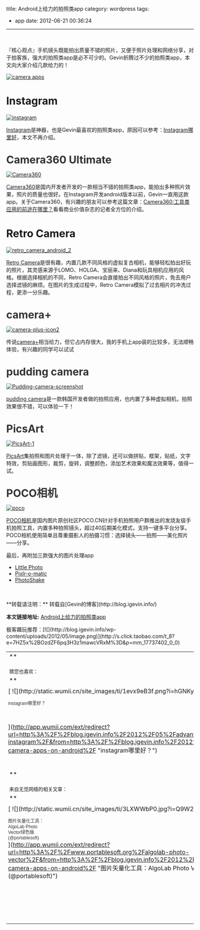 title: Android上给力的拍照类app
category: wordpress
tags:
- app
date: 2012-06-21 00:36:24
---

&nbsp;

『核心观点』手机镜头既能拍出质量不错的照片，又便于照片处理和网络分享，对于拍客族，强大的拍照类app是必不可少的。Gevin折腾过不少的拍照类app，本文向大家介绍几款给力的！

[![](http://blog.igevin.info/wp-content/uploads/2012/06/tmp.jpg "camera apps")<span id="more-1795"></span>](http://blog.igevin.info/wp-content/uploads/2012/06/tmp.jpg)

# Instagram

[![](http://blog.igevin.info/wp-content/uploads/2012/06/instagram.png "instagram")](http://blog.igevin.info/wp-content/uploads/2012/06/instagram.png)

[Instagram](https://play.google.com/store/apps/details?id=com.instagram.android&amp;feature=search_result)是神器，也是Gevin最喜欢的拍照类app，原因可以参考：[Instagram哪里好](http://blog.igevin.info/2012/05/advantage-of-instagram/)，本文不再介绍。

# <span style="color: #333333; font-style: normal; line-height: 24px;">Camera360 Ultimate</span>

[![Camera360](http://blog.igevin.info/wp-content/uploads/2012/06/Camera360.png "Camera360")](http://blog.igevin.info/wp-content/uploads/2012/06/Camera360.png)

[Camera360](https://play.google.com/store/apps/details?id=vStudio.Android.Camera360&amp;feature=search_result)是国内开发者开发的一款相当不错的拍照类app，能拍出多种照片效果，照片的质量也很好。在Instagram开发android版本以前，Gevin一直用这款app。关于Camera360，有兴趣的朋友可以参考这篇文章：[Camera360:工具类应用的前途在哪里？](http://content.businessvalue.com.cn/post/6420.html)看看商业价值杂志的记者全方位的介绍。

# Retro Camera

[![](http://blog.igevin.info/wp-content/uploads/2012/06/retro_camera_android_2.jpg "retro_camera_android_2")](http://blog.igevin.info/wp-content/uploads/2012/06/retro_camera_android_2.jpg)

[Retro Camera](https://play.google.com/store/apps/details?id=org.urbian.android.tools.vintagecam&amp;feature=search_result)是很有趣，内置几款不同风格的虚拟复古相机，能够轻松拍出好玩的照片，其灵感来源于LOMO、HOLGA、宝丽来、Diana和玩具相机应用的风格。根据选择相机的不同，Retro Camera会直接拍出不同风格的照片，免去用户选择滤镜的麻烦。在图片的生成过程中，Retro Camera模拟了过去相片的冲洗过程，更添一分乐趣。

# <span style="color: #333333; font-style: normal; line-height: 24px;">camera+</span>

[![](http://blog.igevin.info/wp-content/uploads/2012/06/camera-plus-icon2.png "camera-plus-icon2")](http://blog.igevin.info/wp-content/uploads/2012/06/camera-plus-icon2.png)

传说[camera+](https://play.google.com/store/apps/details?id=com.tinypiece.android.cs&amp;feature=search_result)相当给力，但它占内存很大，我的手机上app装的比较多，无法顺畅体验，有兴趣的同学可以试试

# <span style="color: #333333; font-style: normal; line-height: 24px;">pudding camera</span>

[![](http://blog.igevin.info/wp-content/uploads/2012/06/Pudding-camera-screenshot.png "Pudding-camera-screenshot")](http://blog.igevin.info/wp-content/uploads/2012/06/Pudding-camera-screenshot.png)

[pudding camera](https://play.google.com/store/apps/details?id=com.kth.PuddingCamera&amp;hl=en)是一款韩国开发者做的拍照应用，也内置了多种虚拟相机，拍照效果很不错，可以体验一下！

# <span style="color: #333333; font-style: normal; line-height: 24px;">PicsArt</span>

[![](http://blog.igevin.info/wp-content/uploads/2012/06/PicsArt-1.png "PicsArt-1")](http://blog.igevin.info/wp-content/uploads/2012/06/PicsArt-1.png)

[PicsArt](https://play.google.com/store/apps/details?id=com.picsart.studio&amp;feature=nav_result#?t=W251bGwsMSwxLDMsImNvbS5waWNzYXJ0LnN0dWRpbyJd)集拍照和图片处理于一体，除了滤镜，还可以做拼贴，框架，贴纸，文字特效，剪贴画图形，裁剪，旋转，调整颜色，添加艺术效果和魔法效果等，值得一试。

# <span style="color: #333333; font-style: normal; line-height: 24px;">POCO相机</span>

[![](http://blog.igevin.info/wp-content/uploads/2012/06/poco.jpg "poco")](http://blog.igevin.info/wp-content/uploads/2012/06/poco.jpg)

[POCO相机](https://play.google.com/store/apps/details?id=my.PCamera&amp;feature=search_result#?t=W251bGwsMSwxLDEsIm15LlBDYW1lcmEiXQ..)是国内图片原创社区POCO.CN针对手机拍照用户群推出的发烧友级手机拍照工具，内置多种拍照镜头，超过40后期美化模式，支持一键多平台分享。POCO相机使用简单且尊重摄影人的拍摄习惯：选择镜头——拍照——美化照片——分享。

最后，再附加三款强大的图片处理app

*   [Little Photo](https://play.google.com/store/apps/details?id=com.littlephoto&amp;feature=search_result)
*   [Pixlr-o-matic](https://play.google.com/store/apps/details?id=pixlr.OMatic&amp;feature=search_result)
*   [PhotoShake](https://play.google.com/store/apps/details?id=com.motionone.photoshake&amp;feature=search_result)

&nbsp;
<div style="margin-top: 15px">
<p>**转载请注明：** 转载自[Gevin的博客](http://blog.igevin.info/)

**本文链接地址:** [Android上给力的拍照类app](http://blog.igevin.info/2012/06/awesome-camera-apps-on-android/)

</div>
<div>
极客趣玩推荐：[![](http://blog.igevin.info/wp-content/uploads/2012/05/image.png)](http://s.click.taobao.com/t_8?e=7HZ5x%2BOzdZF6pq3H3z1mawcVRxM%3D&#038;p=mm_17737402_0_0)
</div>
<table class="wumii-related-items" cellspacing="0" cellpadding="3" border="0"  style="clear: both;">

<tr>
<td colspan="5">**<font size="-1"  style="display: block !important; padding: 20px 0 5px !important;">猜您也喜欢：</font>**</td>
</tr>

<tr>
<td width="102" valign="top" style="padding: 5px !important; margin: 0 !important;">
[
![](http://static.wumii.cn/site_images/ti/1evx9eB3f.png?i=hGNKyVjS)

<font size="-1" color="#333333" style="display: block !important; line-height: 15px !important; width: 102px !important; font: 12px/15px arial !important; height: 60px !important; margin: 3px 0 0 0 !important; padding: 0 !important; overflow: hidden !important;">instagram哪里好？</font>
](http://app.wumii.com/ext/redirect?url=http%3A%2F%2Fblog.igevin.info%2F2012%2F05%2Fadvantage-of-instagram%2F&from=http%3A%2F%2Fblog.igevin.info%2F2012%2F06%2Fawesome-camera-apps-on-android%2F "instagram哪里好？")
</td>
<td width="102" valign="top" style="padding: 5px !important; margin: 0 !important; border-left: 1px solid #DDDDDD !important;">
[
![](http://static.wumii.cn/site_images/ti/7o1tA2uY.png?i=9ZU7FQBu)

<font size="-1" color="#333333" style="display: block !important; line-height: 15px !important; width: 102px !important; font: 12px/15px arial !important; height: 60px !important; margin: 3px 0 0 0 !important; padding: 0 !important; overflow: hidden !important;">10款给力的SNS类APP</font>
](http://app.wumii.com/ext/redirect?url=http%3A%2F%2Fblog.igevin.info%2F2012%2F05%2F10-cool-sns-apps%2F&from=http%3A%2F%2Fblog.igevin.info%2F2012%2F06%2Fawesome-camera-apps-on-android%2F "10款给力的SNS类APP")
</td>
<td width="102" valign="top" style="padding: 5px !important; margin: 0 !important; border-left: 1px solid #DDDDDD !important;">
[
![](http://static.wumii.cn/site_images/ti/3C65YGOh.jpg?i=ugASoxyy)

<font size="-1" color="#333333" style="display: block !important; line-height: 15px !important; width: 102px !important; font: 12px/15px arial !important; height: 60px !important; margin: 3px 0 0 0 !important; padding: 0 !important; overflow: hidden !important;">互联网上的免费</font>
](http://app.wumii.com/ext/redirect?url=http%3A%2F%2Fblog.igevin.info%2F2012%2F11%2Ffree-mode-on-internet%2F&from=http%3A%2F%2Fblog.igevin.info%2F2012%2F06%2Fawesome-camera-apps-on-android%2F "互联网上的免费")
</td>
<td width="102" valign="top" style="padding: 5px !important; margin: 0 !important; border-left: 1px solid #DDDDDD !important;">
[
![](http://static.wumii.cn/site_images/ti/tZ4PXG8o.jpg?i=bBu3FKQw)

<font size="-1" color="#333333" style="display: block !important; line-height: 15px !important; width: 102px !important; font: 12px/15px arial !important; height: 60px !important; margin: 3px 0 0 0 !important; padding: 0 !important; overflow: hidden !important;">SNS随想</font>
](http://app.wumii.com/ext/redirect?url=http%3A%2F%2Fblog.igevin.info%2F2012%2F07%2Fsns-thoughts%2F&from=http%3A%2F%2Fblog.igevin.info%2F2012%2F06%2Fawesome-camera-apps-on-android%2F "SNS随想")
</td>
<td width="102" valign="top" style="padding: 5px !important; margin: 0 !important; border-left: 1px solid #DDDDDD !important;">
[
![](http://static.wumii.cn/site_images/ti/ja4heDMT.jpg?i=cg0LPrW9)

<font size="-1" color="#333333" style="display: block !important; line-height: 15px !important; width: 102px !important; font: 12px/15px arial !important; height: 60px !important; margin: 3px 0 0 0 !important; padding: 0 !important; overflow: hidden !important;">Android和Windows 7下OpenVPN的设置</font>
](http://app.wumii.com/ext/redirect?url=http%3A%2F%2Fblog.igevin.info%2F2012%2F04%2Fconfiguration-of-openvpn-in-android-and-windows7%2F&from=http%3A%2F%2Fblog.igevin.info%2F2012%2F06%2Fawesome-camera-apps-on-android%2F "Android和Windows 7下OpenVPN的设置")
</td>
</tr>

<tr>
<td colspan="5">**<font size="-1"  style="display: block !important; padding: 20px 0 5px !important;">来自无觅网络的相关文章：</font>**</td>
</tr>

<tr>
<td width="102" valign="top" style="padding: 5px !important; margin: 0 !important;">
[
![](http://static.wumii.cn/site_images/ti/3LXWWbP0.jpg?i=Q9W2GtTJ)

<font size="-1" color="#333333" style="display: block !important; line-height: 15px !important; width: 102px !important; font: 12px/15px arial !important; height: 60px !important; margin: 3px 0 0 0 !important; padding: 0 !important; overflow: hidden !important;">图片矢量化工具：AlgoLab Photo Vector绿色版(@portablesoft)</font>
](http://app.wumii.com/ext/redirect?url=http%3A%2F%2Fwww.portablesoft.org%2Falgolab-photo-vector%2F&from=http%3A%2F%2Fblog.igevin.info%2F2012%2F06%2Fawesome-camera-apps-on-android%2F "图片矢量化工具：AlgoLab Photo Vector绿色版(@portablesoft)")
</td>
<td width="102" valign="top" style="padding: 5px !important; margin: 0 !important; border-left: 1px solid #DDDDDD !important;">
[
![](http://static.wumii.cn/site_images/ti/i4OaoY0A.jpg?i=nOghQNZs)

<font size="-1" color="#333333" style="display: block !important; line-height: 15px !important; width: 102px !important; font: 12px/15px arial !important; height: 60px !important; margin: 3px 0 0 0 !important; padding: 0 !important; overflow: hidden !important;">Microsoft Photo Editor绿色免安装版(@portablesoft)</font>
](http://app.wumii.com/ext/redirect?url=http%3A%2F%2Fwww.portablesoft.org%2Fmicrosoft-photo-editor%2F&from=http%3A%2F%2Fblog.igevin.info%2F2012%2F06%2Fawesome-camera-apps-on-android%2F "Microsoft Photo Editor绿色免安装版(@portablesoft)")
</td>
<td width="102" valign="top" style="padding: 5px !important; margin: 0 !important; border-left: 1px solid #DDDDDD !important;">
[
![](http://static.wumii.cn/site_images/ti/8aVRMVaR.jpg?i=FZTIn8zK)

<font size="-1" color="#333333" style="display: block !important; line-height: 15px !important; width: 102px !important; font: 12px/15px arial !important; height: 60px !important; margin: 3px 0 0 0 !important; padding: 0 !important; overflow: hidden !important;">Eclipse在android真机开发中file explore为空(@wuyuans)</font>
](http://app.wumii.com/ext/redirect?url=http%3A%2F%2Fwuyuans.com%2F2012%2F07%2Fandroid-in-eclipse-file-explore-is-empty%2F&from=http%3A%2F%2Fblog.igevin.info%2F2012%2F06%2Fawesome-camera-apps-on-android%2F "Eclipse在android真机开发中file explore为空(@wuyuans)")
</td>
</tr>

<tr>
<td colspan="5" align="right">
[
<font size="-1" color="#bbbbbb" style="display: block !important; font-family: arial !important; padding: 5px 0 !important; font-size: 12px !important; color: #bbb !important;">无觅</font>
](http://www.wumii.com/widget/relatedItems "无觅关联推荐")
</td>
</tr>
</table>
